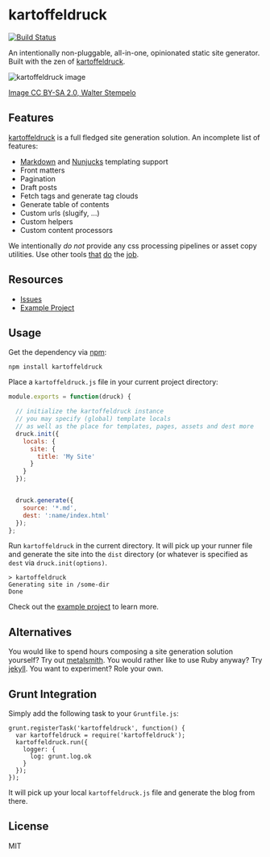 # kartoffeldruck

[![Build Status](https://travis-ci.com/nikku/kartoffeldruck.svg?branch=master)](https://travis-ci.com/nikku/kartoffeldruck)

An intentionally non-pluggable, all-in-one, opinionated static site generator. Built with the zen of [kartoffeldruck](https://de.wikipedia.org/wiki/Kartoffeldruck).

![kartoffeldruck image](https://c1.staticflickr.com/9/8087/8373666593_b3dd99259c_z.jpg)

[Image CC BY-SA 2.0, Walter Stempelo](https://www.flickr.com/photos/stempelo/8373666593)


## Features

[kartoffeldruck](https://github.com/nikku/kartoffeldruck) is a full fledged site generation solution. An incomplete list of features:

* [Markdown](https://github.com/chjj/marked) and [Nunjucks](https://mozilla.github.io/nunjucks/) templating support
* Front matters
* Pagination
* Draft posts
* Fetch tags and generate tag clouds
* Generate table of contents
* Custom urls (slugify, ...)
* Custom helpers
* Custom content processors

We intentionally _do not_ provide any css processing pipelines or asset copy utilities. Use other tools [that](https://github.com/gruntjs/grunt-contrib-less) [do](https://github.com/dlmanning/gulp-sass) the [job](https://github.com/gruntjs/grunt-contrib-copy).


## Resources

* [Issues](https://github.com/nikku/kartoffeldruck/issues)
* [Example Project](https://github.com/nikku/kartoffeldruck/tree/master/example)


## Usage

Get the dependency via [npm](https://npmjs.org):

```
npm install kartoffeldruck
```

Place a `kartoffeldruck.js` file in your current project directory:

```javascript
module.exports = function(druck) {

  // initialize the kartoffeldruck instance
  // you may specify (global) template locals
  // as well as the place for templates, pages, assets and dest more
  druck.init({
    locals: {
      site: {
        title: 'My Site'
      }
    }
  });


  druck.generate({
    source: '*.md',
    dest: ':name/index.html'
  });
};
```

Run `kartoffeldruck` in the current directory. It will pick up your runner file and generate the site into the `dist` directory (or whatever is specified as `dest` via `druck.init(options)`.

```
> kartoffeldruck
Generating site in /some-dir
Done
```

Check out the [example project](https://github.com/nikku/kartoffeldruck/tree/master/example) to learn more.


## Alternatives

You would like to spend hours composing a site generation solution yourself? Try out [metalsmith](http://metalsmith.io/). You would rather like to use Ruby anyway? Try [jekyll](http://jekyllrb.com/). You want to experiment? Role your own.


## Grunt Integration

Simply add the following task to your `Gruntfile.js`:

```
grunt.registerTask('kartoffeldruck', function() {
  var kartoffeldruck = require('kartoffeldruck');
  kartoffeldruck.run({
    logger: {
      log: grunt.log.ok
    }
  });
});
```

It will pick up your local `kartoffeldruck.js` file and generate the blog from there.


## License

MIT
